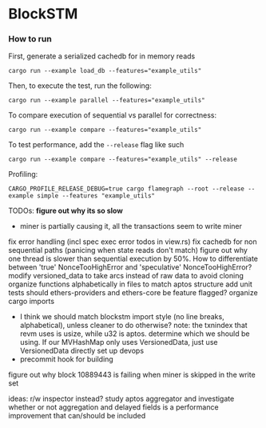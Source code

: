# BlockSTM

### How to run

First, generate a serialized cachedb for in memory reads 
```
cargo run --example load_db --features="example_utils"
```

Then, to execute the test, run the following:  
```
cargo run --example parallel --features="example_utils"
```

To compare execution of sequential vs parallel for correctness:  
```
cargo run --example compare --features="example_utils"
```

To test performance, add the `--release` flag like such 
```
cargo run --example compare --features="example_utils" --release
```

Profiling:
```
CARGO_PROFILE_RELEASE_DEBUG=true cargo flamegraph --root --release --example simple --features "example_utils"
```

TODOs:
**figure out why its so slow**
 - miner is partially causing it, all the transactions seem to write miner

fix error handling (incl spec exec error todos in view.rs)
fix cachedb for non sequential paths (panicing when state reads don't match)
figure out why one thread is slower than sequential execution by 50%.
How to differentiate between 'true' NonceTooHighError and 'speculative' NonceTooHighError?
modify versioned_data to take arcs instead of raw data to avoid cloning
organize functions alphabetically in files to match aptos structure
add unit tests
should ethers-providers and ethers-core be feature flagged?
organize cargo imports
 - I think we should match blockstm import style (no line breaks, alphabetical), unless cleaner to do otherwise?
note: the txnindex that revm uses is usize, while u32 is aptos.
determine which we should be using.
If our MVHashMap only uses VersionedData, just use VersionedData directly 
set up devops
 - precommit hook for building

figure out why block 10889443 is failing when miner is skipped in the write set


ideas:
r/w inspector instead?
study aptos aggregator and investigate whether or not aggregation and delayed fields is a performance improvement that can/should be included


